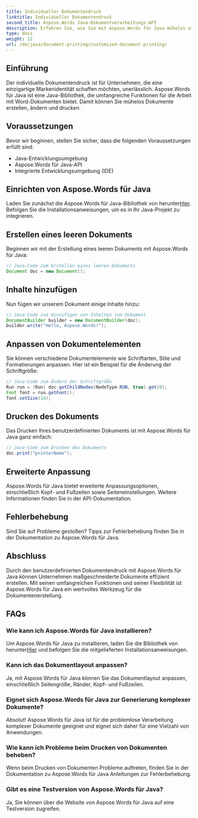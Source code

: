 ```yaml
---
title: Individueller Dokumentendruck
linktitle: Individueller Dokumentendruck
second_title: Aspose.Words Java-Dokumentverarbeitungs-API
description: Erfahren Sie, wie Sie mit Aspose.Words für Java mühelos einen individuellen Dokumentendruck erreichen. Diese Schritt-für-Schritt-Anleitung deckt alles von der Einrichtung bis zur erweiterten Anpassung ab.
type: docs
weight: 12
url: /de/java/document-printing/customized-document-printing/
---
```


## Einführung

Der individuelle Dokumentendruck ist für Unternehmen, die eine einzigartige Markenidentität schaffen möchten, unerlässlich. Aspose.Words für Java ist eine Java-Bibliothek, die umfangreiche Funktionen für die Arbeit mit Word-Dokumenten bietet. Damit können Sie mühelos Dokumente erstellen, ändern und drucken.

## Voraussetzungen

Bevor wir beginnen, stellen Sie sicher, dass die folgenden Voraussetzungen erfüllt sind:

- Java-Entwicklungsumgebung
- Aspose.Words für Java-API
- Integrierte Entwicklungsumgebung (IDE)

## Einrichten von Aspose.Words für Java

 Laden Sie zunächst die Aspose.Words für Java-Bibliothek von herunter[Hier](https://releases.aspose.com/words/java/). Befolgen Sie die Installationsanweisungen, um es in Ihr Java-Projekt zu integrieren.

## Erstellen eines leeren Dokuments

Beginnen wir mit der Erstellung eines leeren Dokuments mit Aspose.Words für Java:

```java
// Java-Code zum Erstellen eines leeren Dokuments
Document doc = new Document();
```

## Inhalte hinzufügen

Nun fügen wir unserem Dokument einige Inhalte hinzu:

```java
// Java-Code zum Hinzufügen von Inhalten zum Dokument
DocumentBuilder builder = new DocumentBuilder(doc);
builder.write("Hello, Aspose.Words!");
```

## Anpassen von Dokumentelementen

Sie können verschiedene Dokumentelemente wie Schriftarten, Stile und Formatierungen anpassen. Hier ist ein Beispiel für die Änderung der Schriftgröße:

```java
// Java-Code zum Ändern der Schriftgröße
Run run = (Run) doc.getChildNodes(NodeType.RUN, true).get(0);
Font font = run.getFont();
font.setSize(14);
```

## Drucken des Dokuments

Das Drucken Ihres benutzerdefinierten Dokuments ist mit Aspose.Words für Java ganz einfach:

```java
// Java-Code zum Drucken des Dokuments
doc.print("printerName");
```

## Erweiterte Anpassung

Aspose.Words für Java bietet erweiterte Anpassungsoptionen, einschließlich Kopf- und Fußzeilen sowie Seiteneinstellungen. Weitere Informationen finden Sie in der API-Dokumentation.

## Fehlerbehebung

Sind Sie auf Probleme gestoßen? Tipps zur Fehlerbehebung finden Sie in der Dokumentation zu Aspose.Words für Java.

## Abschluss

Durch den benutzerdefinierten Dokumentendruck mit Aspose.Words für Java können Unternehmen maßgeschneiderte Dokumente effizient erstellen. Mit seinen umfangreichen Funktionen und seiner Flexibilität ist Aspose.Words für Java ein wertvolles Werkzeug für die Dokumentenerstellung.

## FAQs

### Wie kann ich Aspose.Words für Java installieren?

 Um Aspose.Words für Java zu installieren, laden Sie die Bibliothek von herunter[Hier](https://releases.aspose.com/words/java/) und befolgen Sie die mitgelieferten Installationsanweisungen.

### Kann ich das Dokumentlayout anpassen?

Ja, mit Aspose.Words für Java können Sie das Dokumentlayout anpassen, einschließlich Seitengröße, Ränder, Kopf- und Fußzeilen.

### Eignet sich Aspose.Words für Java zur Generierung komplexer Dokumente?

Absolut! Aspose.Words für Java ist für die problemlose Verarbeitung komplexer Dokumente geeignet und eignet sich daher für eine Vielzahl von Anwendungen.

### Wie kann ich Probleme beim Drucken von Dokumenten beheben?

Wenn beim Drucken von Dokumenten Probleme auftreten, finden Sie in der Dokumentation zu Aspose.Words für Java Anleitungen zur Fehlerbehebung.

### Gibt es eine Testversion von Aspose.Words für Java?

Ja, Sie können über die Website von Aspose.Words für Java auf eine Testversion zugreifen.